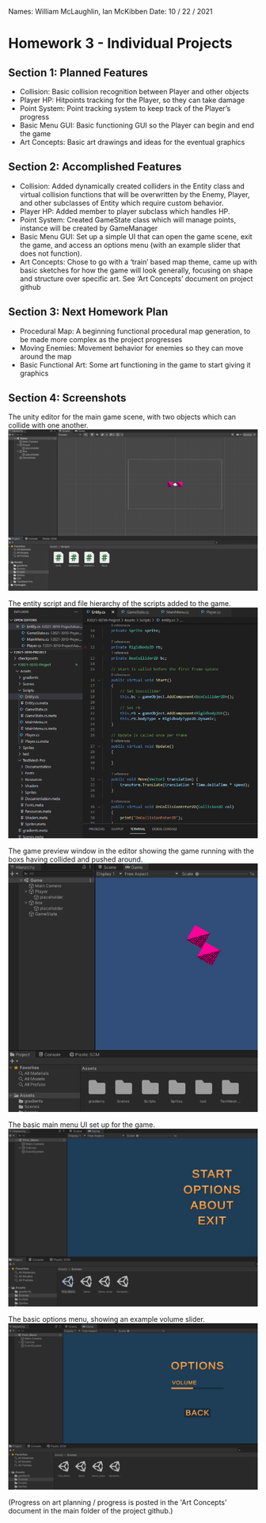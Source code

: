 Names: William McLaughlin, Ian McKibben
Date: 10 / 22 / 2021

# Homework 3 - Individual Projects

## Section 1: Planned Features
* Collision: Basic collision recognition between Player and other objects
* Player HP: Hitpoints tracking for the Player, so they can take damage
* Point System: Point tracking system to keep track of the Player’s progress
* Basic Menu GUI: Basic functioning GUI so the Player can begin and end the game
* Art Concepts: Basic art drawings and ideas for the eventual graphics

## Section 2: Accomplished Features
* Collision: Added dynamically created colliders in the Entity class and virtual collision functions that will be overwritten by the Enemy, Player, and other subclasses of Entity which require custom behavior.
* Player HP: Added member to player subclass which handles HP.
* Point System: Created GameState class which will manage points, instance will be created by GameManager
* Basic Menu GUI: Set up a simple UI that can open the game scene, exit the game, and access an options menu (with an example slider that does not function).
* Art Concepts: Chose to go with a ‘train’ based map theme, came up with basic sketches for how the game will look generally, focusing on shape and structure over specific art. See ‘Art Concepts’ document on project github

## Section 3: Next Homework Plan
* Procedural Map: A beginning functional procedural map generation, to be made more complex as the project progresses
* Moving Enemies: Movement behavior for enemies so they can move around the map
* Basic Functional Art: Some art functioning in the game to start giving it graphics

## Section 4: Screenshots
The unity editor for the main game scene, with two objects which can collide with one another.
![Unity Game Scene SS](./images/h3s1.png)

The entity script and file hierarchy of the scripts added to the game.
![Code Files SS](./images/h3s2.png)

The game preview window in the editor showing the game running with the boxs having collided and pushed around.
![Game Preview SS](./images/h3s3.png)

The basic main menu UI set up for the game.
![Main Menu UI SS](./images/h3s4.png)

The basic options menu, showing an example volume slider.
![Options Menu UI SS](./images/h3s5.png)

(Progress on art planning / progress is posted in the 'Art Concepts' document in the main folder of the project github.)


